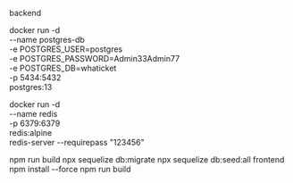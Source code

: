 backend

docker run -d \
  --name postgres-db \
  -e POSTGRES_USER=postgres \
  -e POSTGRES_PASSWORD=Admin33Admin77 \
  -e POSTGRES_DB=whaticket \
  -p 5434:5432 \
  postgres:13

docker run -d \
  --name redis \
  -p 6379:6379 \
  redis:alpine \
  redis-server --requirepass "123456"

npm run build
npx sequelize db:migrate
npx sequelize db:seed:all
frontend
npm install --force
npm run build 